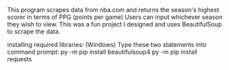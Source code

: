 This program scrapes data from nba.com and returns the season's highest scorer in terms of PPG (points per game)
Users can input whichever season they wish to view. This was a fun project I designed and uses BeautifulSoup to scrape the data.

installing required libraries: (Windows) 
Type these two statements into command prompt: 
py -m pip install beautifulsoup4 
py -m pip install requests 
